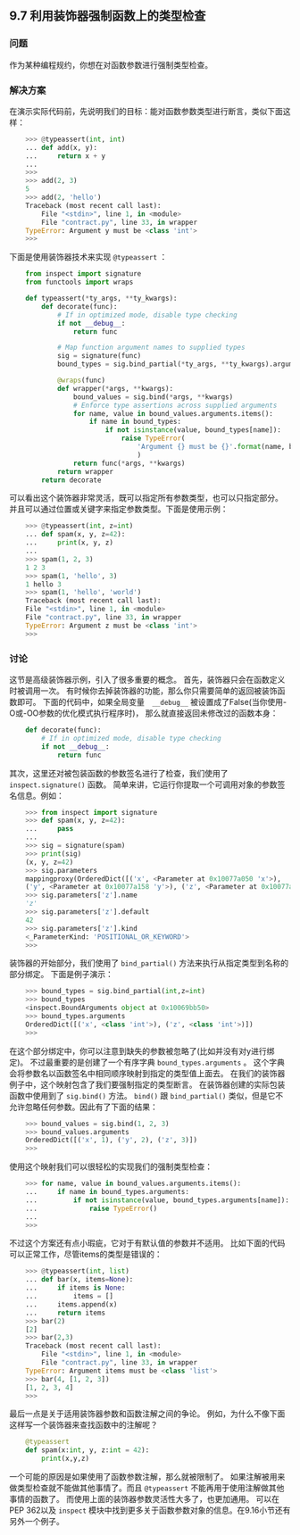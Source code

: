 ## 9.7 利用装饰器强制函数上的类型检查 ##
### 问题 ###
作为某种编程规约，你想在对函数参数进行强制类型检查。
### 解决方案 ###
在演示实际代码前，先说明我们的目标：能对函数参数类型进行断言，类似下面这样：
```python
    >>> @typeassert(int, int)
    ... def add(x, y):
    ...     return x + y
    ...
    >>>
    >>> add(2, 3)
    5
    >>> add(2, 'hello')
    Traceback (most recent call last):
        File "<stdin>", line 1, in <module>
        File "contract.py", line 33, in wrapper
    TypeError: Argument y must be <class 'int'>
    >>>

```
下面是使用装饰器技术来实现 ``@typeassert`` ：
```python
    from inspect import signature
    from functools import wraps

    def typeassert(*ty_args, **ty_kwargs):
        def decorate(func):
            # If in optimized mode, disable type checking
            if not __debug__:
                return func

            # Map function argument names to supplied types
            sig = signature(func)
            bound_types = sig.bind_partial(*ty_args, **ty_kwargs).arguments

            @wraps(func)
            def wrapper(*args, **kwargs):
                bound_values = sig.bind(*args, **kwargs)
                # Enforce type assertions across supplied arguments
                for name, value in bound_values.arguments.items():
                    if name in bound_types:
                        if not isinstance(value, bound_types[name]):
                            raise TypeError(
                                'Argument {} must be {}'.format(name, bound_types[name])
                                )
                return func(*args, **kwargs)
            return wrapper
        return decorate

```
可以看出这个装饰器非常灵活，既可以指定所有参数类型，也可以只指定部分。
并且可以通过位置或关键字来指定参数类型。下面是使用示例：
```python
    >>> @typeassert(int, z=int)
    ... def spam(x, y, z=42):
    ...     print(x, y, z)
    ...
    >>> spam(1, 2, 3)
    1 2 3
    >>> spam(1, 'hello', 3)
    1 hello 3
    >>> spam(1, 'hello', 'world')
    Traceback (most recent call last):
    File "<stdin>", line 1, in <module>
    File "contract.py", line 33, in wrapper
    TypeError: Argument z must be <class 'int'>
    >>>

```
### 讨论 ###
这节是高级装饰器示例，引入了很多重要的概念。
首先，装饰器只会在函数定义时被调用一次。
有时候你去掉装饰器的功能，那么你只需要简单的返回被装饰函数即可。
下面的代码中，如果全局变量　``__debug__`` 被设置成了False(当你使用-O或-OO参数的优化模式执行程序时)，
那么就直接返回未修改过的函数本身：
```python
    def decorate(func):
        # If in optimized mode, disable type checking
        if not __debug__:
            return func

```
其次，这里还对被包装函数的参数签名进行了检查，我们使用了 ``inspect.signature()`` 函数。
简单来讲，它运行你提取一个可调用对象的参数签名信息。例如：
```python
    >>> from inspect import signature
    >>> def spam(x, y, z=42):
    ...     pass
    ...
    >>> sig = signature(spam)
    >>> print(sig)
    (x, y, z=42)
    >>> sig.parameters
    mappingproxy(OrderedDict([('x', <Parameter at 0x10077a050 'x'>),
    ('y', <Parameter at 0x10077a158 'y'>), ('z', <Parameter at 0x10077a1b0 'z'>)]))
    >>> sig.parameters['z'].name
    'z'
    >>> sig.parameters['z'].default
    42
    >>> sig.parameters['z'].kind
    <_ParameterKind: 'POSITIONAL_OR_KEYWORD'>
    >>>

```
装饰器的开始部分，我们使用了 ``bind_partial()`` 方法来执行从指定类型到名称的部分绑定。
下面是例子演示：
```python
    >>> bound_types = sig.bind_partial(int,z=int)
    >>> bound_types
    <inspect.BoundArguments object at 0x10069bb50>
    >>> bound_types.arguments
    OrderedDict([('x', <class 'int'>), ('z', <class 'int'>)])
    >>>

```
在这个部分绑定中，你可以注意到缺失的参数被忽略了(比如并没有对y进行绑定)。
不过最重要的是创建了一个有序字典 ``bound_types.arguments`` 。
这个字典会将参数名以函数签名中相同顺序映射到指定的类型值上面去。
在我们的装饰器例子中，这个映射包含了我们要强制指定的类型断言。
在装饰器创建的实际包装函数中使用到了 ``sig.bind()`` 方法。
``bind()`` 跟 ``bind_partial()`` 类似，但是它不允许忽略任何参数。因此有了下面的结果：
```python
    >>> bound_values = sig.bind(1, 2, 3)
    >>> bound_values.arguments
    OrderedDict([('x', 1), ('y', 2), ('z', 3)])
    >>>

```
使用这个映射我们可以很轻松的实现我们的强制类型检查：
```python
    >>> for name, value in bound_values.arguments.items():
    ...     if name in bound_types.arguments:
    ...         if not isinstance(value, bound_types.arguments[name]):
    ...             raise TypeError()
    ...
    >>>

```
不过这个方案还有点小瑕疵，它对于有默认值的参数并不适用。
比如下面的代码可以正常工作，尽管items的类型是错误的：
```python
    >>> @typeassert(int, list)
    ... def bar(x, items=None):
    ...     if items is None:
    ...         items = []
    ...     items.append(x)
    ...     return items
    >>> bar(2)
    [2]
    >>> bar(2,3)
    Traceback (most recent call last):
        File "<stdin>", line 1, in <module>
        File "contract.py", line 33, in wrapper
    TypeError: Argument items must be <class 'list'>
    >>> bar(4, [1, 2, 3])
    [1, 2, 3, 4]
    >>>

```
最后一点是关于适用装饰器参数和函数注解之间的争论。
例如，为什么不像下面这样写一个装饰器来查找函数中的注解呢？
```python
    @typeassert
    def spam(x:int, y, z:int = 42):
        print(x,y,z)

```
一个可能的原因是如果使用了函数参数注解，那么就被限制了。
如果注解被用来做类型检查就不能做其他事情了。而且 ``@typeassert`` 不能再用于使用注解做其他事情的函数了。
而使用上面的装饰器参数灵活性大多了，也更加通用。
可以在PEP 362以及 ``inspect`` 模块中找到更多关于函数参数对象的信息。在9.16小节还有另外一个例子。
